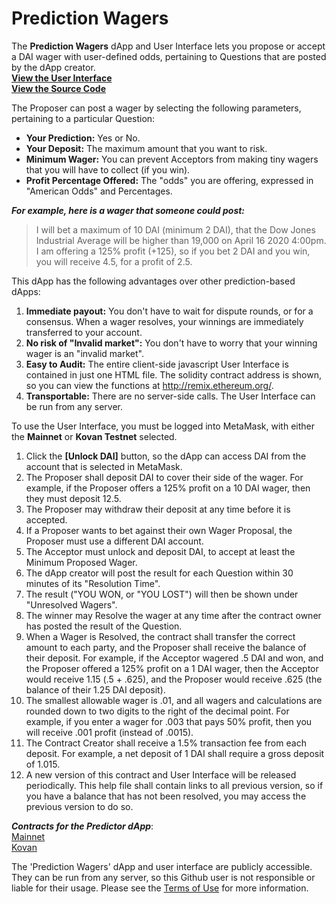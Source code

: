 # Prediction Wagers

The <b>Prediction Wagers</b> dApp and User Interface lets you propose or accept a DAI wager with user-defined odds, pertaining to Questions that are posted by the dApp creator.  
[<b>View the User Interface</b>](https://predictionwagers.github.io/v1.0/Predictor.htm)  
[<b>View the Source Code</b>](https://github.com/predictionwagers/v1.0)

The Proposer can post a wager by selecting the following parameters, pertaining to a particular Question:
* <b>Your Prediction:</b> Yes or No.
* <b>Your Deposit:</b> The maximum amount that you want to risk.
* <b>Minimum Wager:</b> You can prevent Acceptors from making tiny wagers that you will have to collect (if you win).
* <b>Profit Percentage Offered:</b> The "odds" you are offering, expressed in "American Odds" and Percentages.

***For example, here is a wager that someone could post:*** 
> I will bet a maximum of 10 DAI (minimum 2 DAI), that the Dow Jones Industrial Average will be higher than 19,000 on April 16 2020 4:00pm. I am offering a 125% profit (+125), so if you bet 2 DAI and you win, you will receive 4.5, for a profit of 2.5.

This dApp has the following advantages over other prediction-based dApps:
1. <b>Immediate payout:</b> You don't have to wait for dispute rounds, or for a consensus. When a wager resolves, your winnings are immediately transferred to your account.
2. <b>No risk of "Invalid market":</b> You don't have to worry that your winning wager is an "invalid market".
3. <b>Easy to Audit:</b> The entire client-side javascript User Interface is contained in just one HTML file. The solidity contract address is shown, so you can view the functions at http://remix.ethereum.org/.
4. <b>Transportable:</b> There are no server-side calls. The User Interface can be run from any server.

To use the User Interface, you must be logged into MetaMask, with either the <b>Mainnet</b> or <b>Kovan Testnet</b> selected.
1. Click the <b>[Unlock DAI]</b> button, so the dApp can access DAI from the account that is selected in MetaMask.
2. The Proposer shall deposit DAI to cover their side of the wager. For example, if the Proposer offers a 125% profit on a 10 DAI wager, then they must deposit 12.5.
3. The Proposer may withdraw their deposit at any time before it is accepted.
4. If a Proposer wants to bet against their own Wager Proposal, the Proposer must use a different DAI account.
5. The Acceptor must unlock and deposit DAI, to accept at least the Minimum Proposed Wager.
6. The dApp creator will post the result for each Question within 30 minutes of its "Resolution Time".
7. The result ("YOU WON, or "YOU LOST") will then be shown under "Unresolved Wagers".
8. The winner may Resolve the wager at any time after the contract owner has posted the result of the Question.
9. When a Wager is Resolved, the contract shall transfer the correct amount to each party, and the Proposer shall receive the balance of their deposit. For example, if the Acceptor wagered .5 DAI and won, and the Proposer offered a 125% profit on a 1 DAI wager, then the Acceptor would receive 1.15 (.5 + .625), and the Proposer would receive .625 (the balance of their 1.25 DAI deposit).
10. The smallest allowable wager is .01, and all wagers and calculations are rounded down to two digits to the right of the decimal point. For example, if you enter a wager for .003 that pays 50% profit, then you will receive .001 profit (instead of .0015).
11. The Contract Creator shall receive a 1.5% transaction fee from each deposit. For example, a net deposit of 1 DAI shall require a gross deposit of 1.015.
12. A new version of this contract and User Interface will be released periodically. This help file shall contain links to all previous version, so if you have a balance that has not been resolved, you may access the previous version to do so.

<b><i>Contracts for the Predictor dApp</i></b>:  
[Mainnet](https://etherscan.io/address/0x739194690d334f13104A78784F7FDAD48B4067c7)  
[Kovan](https://kovan.etherscan.io/address/0x739194690d334f13104A78784F7FDAD48B4067c7)  

The 'Prediction Wagers' dApp and user interface are publicly accessible. They can be run from any server, so this Github user is not responsible or liable for their usage. Please see the [Terms of Use](https://predictionwagers.github.io/v1.0/TermsOfUse.htm) for more information.
